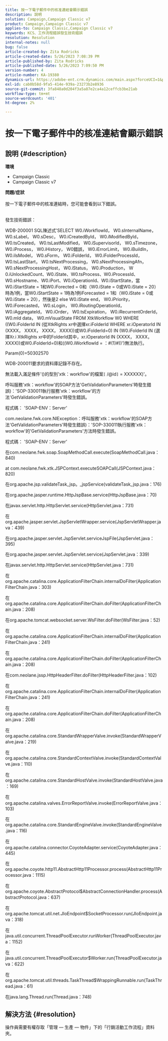 ```yaml
---
title: 按一下電子郵件中的核准連結會顯示錯誤
description: 說明
solution: Campaign,Campaign Classic v7
product: Campaign,Campaign Classic v7
applies-to: Campaign Classic,Campaign Classic v7
keywords: KCS、工作流程錯誤發生技術錯誤
resolution: Resolution
internal-notes: null
bug: false
article-created-by: Zita Rodricks
article-created-date: 5/26/2023 7:08:39 PM
article-published-by: Zita Rodricks
article-published-date: 5/26/2023 7:09:50 PM
version-number: 4
article-number: KA-19380
dynamics-url: https://adobe-ent.crm.dynamics.com/main.aspx?forceUCI=1&pagetype=entityrecord&etn=knowledgearticle&id=9520e7b5-f8fb-ed11-8849-6045bd0063aa
exl-id: cab0b58d-9fa5-414e-939a-23273b2e8936
source-git-commit: 3fa848a0d204f3a5a87e2ca4a12ceffcb3be21ab
workflow-type: tm+mt
source-wordcount: '401'
ht-degree: 2%

---
```


# 按一下電子郵件中的核准連結會顯示錯誤

## 說明 {#description}

<b>環境</b>
- Campaign Classic
- Campaign Classic v7



<b>問題/症狀</b><br><br>按一下電子郵件中的核准連結時，您可能會看到以下錯誤。<br><br>


發生技術錯誤：

WDB-200001 SQL陳述式&#39;SELECT W0.iWorkflowId， W0.sInternalName， W0.sLabel， W0.sDesc， W0.iCreatedById， W0.iModifiedById， W0.tsCreated， W0.tsLastModified， W0.iSupervisorId， W0.sTimezone， W0.iProcess， W0.iHistory， W0錯誤， W0.iErrorLimit， W0.iBuildIn， W0.iIsModel， W0.sForm， W0.iFolderId， W0.iFolderProcessId， W0.tsLastStart， W0.tsNextProcessing， W0.sNextProcessingAfn， W0.sNextProcessingHost， W0.iStatus， W0.iProduction， W 0.iUnlockedCount、W0.iState、W0.tsProcess、W0.iProcessId、W0.sHostname、W0.iPort、W0.iOperationId、W0.iStartState，當W0.iStartState = 1和W0.iForected = 0和（W0.iState = 0或W0.iState = 20）時為1例，當W0.iStartState = 1時為1例iForecasted = 1和（W0.iState = 0或W0.iState = 20），然後是2 else W0.iState end， W0.iPriority， W0.iForecasted， W0.sLogin， W0.iRoutingOperationId， W0.iAggregateId， W0.iOrder， W0.tsExpiration， W0.iRecurrentOrderId， W0.mId data， W0.mVisualState FROM XtkWorkflow W0 WHERE ((W0.iFolderId IN (從XtkRights xr中選擇xr.iFolderId WHERE xr.iOperatorId IN (XXXX， XXXX， XXXX， XXXX))或W0.iFolderId=0) IN (W0.iFolderId IN (選擇Xr.i XtkRights xr中的FolderId其中，xr.iOperatorId IN (XXXX， XXXX， XXXX))或W0.iFolderId=0)和((W0.iWorkflowId = ：#(1)#))&#39;)無法執行。

Param(0)=50302570



WDB-200011要求的資料庫記錄不存在。

無法載入滿足條件&#39;()的型別&#39;xtk：workflow&#39;的檔案`[` /@id`]`  = XXXXXX)&#39;。



呼叫服務&#39;xtk：workflow&#39;的SOAP方法&#39;GetValidationParameters&#39;時發生錯誤)：&#39;SOP-330011執行服務&#39;xtk：workflow&#39;的方法&#39;GetValidationParameters&#39;時發生錯誤。



程式碼： &#39;SOAP-ENV：Server&#39;

com.neolane.fwk.core.NlException：呼叫服務&#39;xtk：workflow&#39;的SOAP方法&#39;GetValidationParameters&#39;時發生錯誤)：&#39;SOP-330011執行服務&#39;xtk：workflow&#39;的&#39;GetValidationParameters&#39;方法時發生錯誤。

程式碼： &#39;SOAP-ENV：Server&#39;

在com.neolane.fwk.soap.SoapMethodCall.execute(SoapMethodCall.java：840)

at com.neolane.fwk.xtk.JSPContext.executeSOAPCall(JSPContext.java：820)

在org.apache.jsp.validateTask_jsp。_jspService(validateTask_jsp.java：176)

在org.apache.jasper.runtime.HttpJspBase.service(HttpJspBase.java：70)

在javax.servlet.http.HttpServlet.service(HttpServlet.java：731)

在org.apache.jasper.servlet.JspServletWrapper.service(JspServletWrapper.java：439)

在org.apache.jasper.servlet.JspServlet.serviceJspFile(JspServlet.java：395)

在org.apache.jasper.servlet.JspServlet.service(JspServlet.java：339)

在javax.servlet.http.HttpServlet.service(HttpServlet.java：731)

在org.apache.catalina.core.ApplicationFilterChain.internalDoFilter(ApplicationFilterChain.java：303)

在org.apache.catalina.core.ApplicationFilterChain.doFilter(ApplicationFilterChain.java：208)

在org.apache.tomcat.websocket.server.WsFilter.doFilter(WsFilter.java：52)

在org.apache.catalina.core.ApplicationFilterChain.internalDoFilter(ApplicationFilterChain.java：241)

在org.apache.catalina.core.ApplicationFilterChain.doFilter(ApplicationFilterChain.java：208)

在com.neolane.jssp.HttpHeaderFilter.doFilter(HttpHeaderFilter.java：102)

在org.apache.catalina.core.ApplicationFilterChain.internalDoFilter(ApplicationFilterChain.java：241)

在org.apache.catalina.core.ApplicationFilterChain.doFilter(ApplicationFilterChain.java：208)

在org.apache.catalina.core.StandardWrapperValve.invoke(StandardWrapperValve.java：219)

在org.apache.catalina.core.StandardContextValve.invoke(StandardContextValve.java：110)

在org.apache.catalina.core.StandardHostValve.invoke(StandardHostValve.java：169)

在org.apache.catalina.valves.ErrorReportValve.invoke(ErrorReportValve.java：103)

在org.apache.catalina.core.StandardEngineValve.invoke(StandardEngineValve.java：116)

在org.apache.catalina.connector.CoyoteAdapter.service(CoyoteAdapter.java：445)

在org.apache.coyote.http11.AbstractHttp11Processor.process(AbstractHttp11Processor.java：1115)

在org.apache.coyote.AbstractProtocol$AbstractConnectionHandler.process(AbstractProtocol.java：637)

在org.apache.tomcat.util.net.JIoEndpoint$SocketProcessor.run(JIoEndpoint.java：318)

在java.util.concurrent.ThreadPoolExecutor.runWorker(ThreadPoolExecutor.java：1152)

在java.util.concurrent.ThreadPoolExecutor$Worker.run(ThreadPoolExecutor.java：622)

在org.apache.tomcat.util.threads.TaskThread$WrappingRunnable.run(TaskThread.java：61)

在java.lang.Thread.run(Thread.java：748)


## 解決方法 {#resolution}


操作員需要有權存取「管理 — 生產 — 物件」下的「行銷活動工作流程」資料夾。
